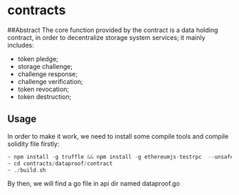 # contracts

##Abstract
The core function provided by the contract is a data holding contract, in order to decentralize storage system services; it mainly includes: 
- token pledge;
- storage challenge; 
- challenge response;
- challenge verification;
- token revocation;
- token destruction;
## Usage
In order to make it work, we need to install some compile tools and compile solidity file firstly:
```go
~ npm install -g truffle && npm install -g ethereumjs-testrpc  --unsafe-perm
~ cd contracts/dataproof/contract
~ ./build.sh
```
By then, we will find a go file in api dir named dataproof.go


